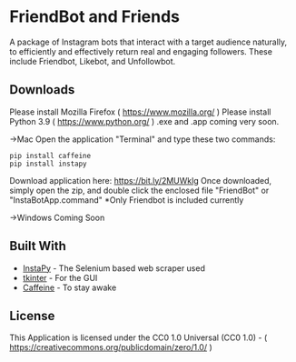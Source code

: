 # FriendBot and Friends

A package of Instagram bots that interact with a target audience naturally, to efficiently and effectively return real and engaging followers. These include Friendbot, Likebot, and Unfollowbot.


## Downloads

Please install Mozilla Firefox ( https://www.mozilla.org/ )
Please install Python 3.9 ( https://www.python.org/ )
.exe and .app coming very soon.

->Mac
  Open the application "Terminal" and type these two commands:
```
pip install caffeine
pip install instapy
```
  Download application here: https://bit.ly/2MUWklg 
  Once downloaded, simply open the zip, and double click the enclosed file "FriendBot" or "InstaBotApp.command"
  *Only Friendbot is included currently
    
->Windows
  Coming Soon


## Built With

* [InstaPy](https://instapy.org/) - The Selenium based web scraper used
* [tkinter](https://docs.python.org/3/library/tkinter.html) - For the GUI
* [Caffeine](https://pypi.org/project/caffeine/) - To stay awake


## License

This Application is licensed under the CC0 1.0 Universal (CC0 1.0) -  ( https://creativecommons.org/publicdomain/zero/1.0/ )
